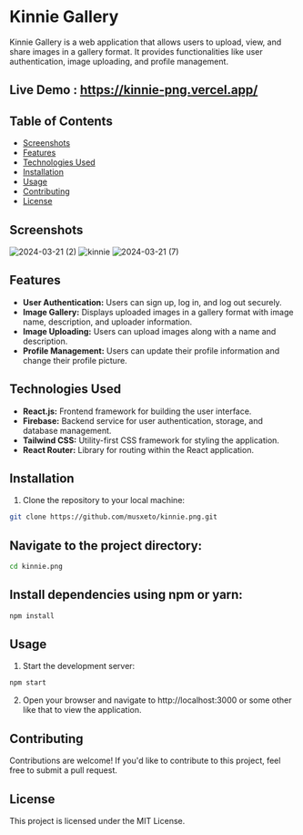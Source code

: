 ﻿# Kinnie Gallery

Kinnie Gallery is a web application that allows users to upload, view, and share images in a gallery format. It provides functionalities like user authentication, image uploading, and profile management.

## Live Demo : https://kinnie-png.vercel.app/

## Table of Contents

- [Screenshots](#screenshots)
- [Features](#features)
- [Technologies Used](#technologies-used)
- [Installation](#installation)
- [Usage](#usage)
- [Contributing](#contributing)
- [License](#license)

## Screenshots

![2024-03-21 (2)](https://github.com/Musxeto/kinnie.png/assets/138971833/50bf1971-2c7a-4a8f-a0b7-0dc9c5a37804)
![kinnie](https://github.com/Musxeto/kinnie.png/assets/138971833/a5a0eebf-514f-4c7d-8145-e8b19aff9c1d)
![2024-03-21 (7)](https://github.com/Musxeto/kinnie.png/assets/138971833/123a20d6-536a-478f-afca-8514f3931fa9)



## Features

- **User Authentication:** Users can sign up, log in, and log out securely.
- **Image Gallery:** Displays uploaded images in a gallery format with image name, description, and uploader information.
- **Image Uploading:** Users can upload images along with a name and description.
- **Profile Management:** Users can update their profile information and change their profile picture.

## Technologies Used

- **React.js:** Frontend framework for building the user interface.
- **Firebase:** Backend service for user authentication, storage, and database management.
- **Tailwind CSS:** Utility-first CSS framework for styling the application.
- **React Router:** Library for routing within the React application.

## Installation

1. Clone the repository to your local machine:

```bash
git clone https://github.com/musxeto/kinnie.png.git
```

## Navigate to the project directory:

```bash
cd kinnie.png
```

## Install dependencies using npm or yarn:

```bash
npm install
```

## Usage

1. Start the development server:

```bash
npm start
```

2. Open your browser and navigate to http://localhost:3000 or some other like that to view the application.

## Contributing

Contributions are welcome! If you'd like to contribute to this project, feel free to submit a pull request.

## License

This project is licensed under the MIT License.
